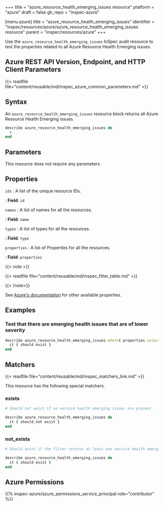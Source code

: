 +++
title = "azure_resource_health_emerging_issues resource"
platform = "azure"
draft = false
gh_repo = "inspec-azure"

[menu.azure]
title = "azure_resource_health_emerging_issues"
identifier = "inspec/resources/azure/azure_resource_health_emerging_issues resource"
parent = "inspec/resources/azure"
+++

Use the `azure_resource_health_emerging_issues` InSpec audit resource to test the properties related to all Azure Resource Health Emerging issues.

## Azure REST API Version, Endpoint, and HTTP Client Parameters

{{< readfile file="content/reusable/md/inspec_azure_common_parameters.md" >}}

## Syntax

An `azure_resource_health_emerging_issues` resource block returns all Azure Resource Health Emerging issues.

```ruby
describe azure_resource_health_emerging_issues do
  #...
end
```

## Parameters

This resource does not require any parameters.

## Properties

`ids`
: A list of the unique resource IDs.

: **Field**: `id`

`names`
: A list of names for all the resources.

: **Field**: `name`

`types`
: A list of types for all the resources.

: **Field**: `type`

`properties`
: A list of Properties for all the resources.

: **Field**: `properties`

{{< note >}}

{{< readfile file="content/reusable/md/inspec_filter_table.md" >}}

{{< /note>}}

See [Azure's documentation](https://docs.microsoft.com/en-us/rest/api/resourcehealth/emerging-issues/get) for other available properties.

## Examples

### Test that there are emerging health issues that are of lower severity

```ruby
describe azure_resource_health_emerging_issues.where{ properties.select{|prop| prop.statusActiveEvents.select{ |event| event.severity == 'Warning' } } } do
  it { should exist }
end
```

## Matchers

{{< readfile file="content/reusable/md/inspec_matchers_link.md" >}}

This resource has the following special matchers.

### exists

```ruby
# Should not exist if no service health emerging issues are present.

describe azure_resource_health_emerging_issues do
  it { should_not exist }
end
```

### not_exists

```ruby
# Should exist if the filter returns at least one service health emerging issue.

describe azure_resource_health_emerging_issues do
  it { should exist }
end
```

## Azure Permissions

{{% inspec-azure/azure_permissions_service_principal role="contributor" %}}

